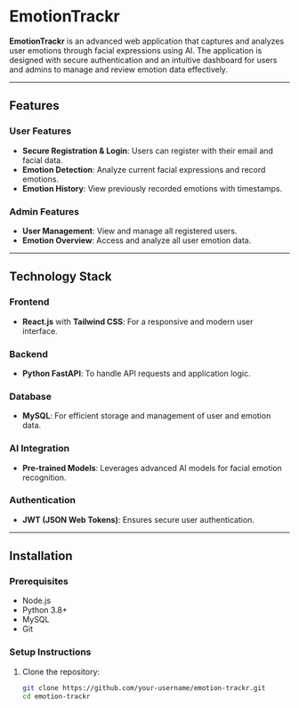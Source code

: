 # EmotionTrackr

**EmotionTrackr** is an advanced web application that captures and analyzes user emotions through facial expressions using AI. The application is designed with secure authentication and an intuitive dashboard for users and admins to manage and review emotion data effectively.

---

## Features

### **User Features**
- **Secure Registration & Login**: Users can register with their email and facial data.
- **Emotion Detection**: Analyze current facial expressions and record emotions.
- **Emotion History**: View previously recorded emotions with timestamps.

### **Admin Features**
- **User Management**: View and manage all registered users.
- **Emotion Overview**: Access and analyze all user emotion data.

---

## Technology Stack

### **Frontend**
- **React.js** with **Tailwind CSS**: For a responsive and modern user interface.

### **Backend**
- **Python FastAPI**: To handle API requests and application logic.

### **Database**
- **MySQL**: For efficient storage and management of user and emotion data.

### **AI Integration**
- **Pre-trained Models**: Leverages advanced AI models for facial emotion recognition.

### **Authentication**
- **JWT (JSON Web Tokens)**: Ensures secure user authentication.

---

## Installation

### **Prerequisites**
- Node.js
- Python 3.8+
- MySQL
- Git

### **Setup Instructions**
1. Clone the repository:
   ```bash
   git clone https://github.com/your-username/emotion-trackr.git
   cd emotion-trackr
